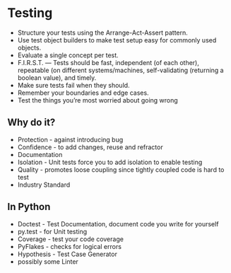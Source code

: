 # Testing

- Structure your tests using the Arrange-Act-Assert pattern.
- Use test object builders to make test setup easy for commonly used objects.
- Evaluate a single concept per test.
- F.I.R.S.T. — Tests should be fast, independent (of each other), repeatable (on different systems/machines, self-validating (returning a boolean value), and timely.
- Make sure tests fail when they should.
- Remember your boundaries and edge cases.
- Test the things you’re most worried about going wrong

## Why do it?

- Protection - against introducing bug
- Confidence - to add changes, reuse and refractor
- Documentation
- Isolation - Unit tests force you to add isolation to enable testing
- Quality - promotes loose coupling since tightly coupled code is hard to test
- Industry Standard

## In Python

- Doctest - Test Documentation, document code you write for yourself
- py.test - for Unit testing
- Coverage - test your code coverage
- PyFlakes - checks for logical errors
- Hypothesis - Test Case Generator
- possibly some Linter
